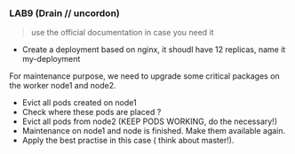 ### LAB9 (Drain // uncordon) 
>  use the official documentation in case you need it

- Create a deployment based on nginx, it shoudl have 12 replicas, name it my-deployment

For maintenance purpose, we need to upgrade some critical packages on the worker node1 and node2.

- Evict all pods created on node1
- Check where these pods are placed ?
- Evict all pods from node2 (KEEP PODS WORKING, do the necessary!)
- Maintenance on node1 and node is finished. Make them available again.
- Apply the best practise in this case ( think about master!).
